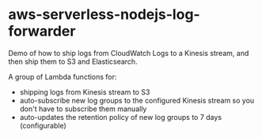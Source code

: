# aws-serverless-nodejs-log-forwarder
Demo of how to ship logs from CloudWatch Logs to a Kinesis stream, and then ship them to S3 and Elasticsearch.


A group of Lambda functions for:

* shipping logs from Kinesis stream to S3
* auto-subscribe new log groups to the configured Kinesis stream so you don't have to subscribe them manually
* auto-updates the retention policy of new log groups to 7 days (configurable)